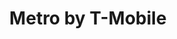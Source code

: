 ---
title: "Metro by T-Mobile"
url: /new-york/metro-by-t-mobile-west-96th-street/
shop: mobile phone
---